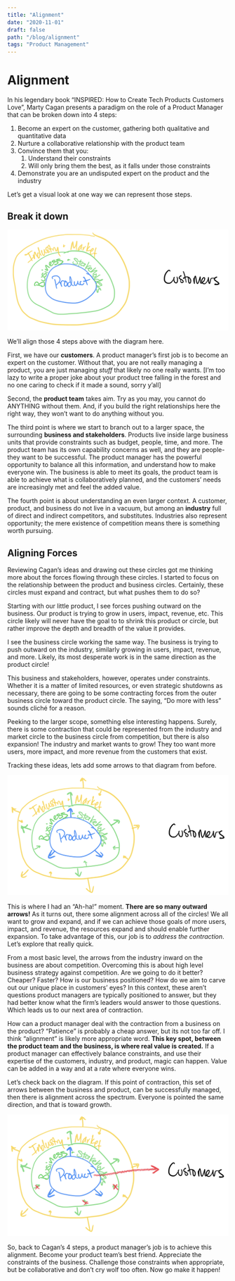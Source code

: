 ```yaml
---
title: "Alignment"
date: "2020-11-01"
draft: false
path: "/blog/alignment"
tags: "Product Management"
---
```


# Alignment

In his legendary book “INSPIRED: How to Create Tech Products Customers Love”, Marty Cagan presents a paradigm on the role of a Product Manager that can be broken down into 4 steps:

1. Become an expert on the customer, gathering both qualitative and quantitative data
2. Nurture a collaborative relationship with the product team
3. Convince them that you:
    1. Understand their constraints
    2. Will only bring them the best, as it falls under those constraints
4. Demonstrate you are an undisputed expert on the product and the industry

Let’s get a visual look at one way we can represent those steps.

## Break it down

![Diagram 1 - 3 concentric circles, with the "product" circle inside the "Business and stakeholders" circle, which is inside a larger "industry and market" circle. The word "customer" sits to the right side outside of any of the circles](images/alignment-1.jpeg)

We’ll align those 4 steps above with the diagram here. 

First, we have our **customers**. A product manager’s first job is to become an expert on the customer. Without that, you are not really managing a product, you are just managing *stuff* that likely no one really wants. [I’m too lazy to write a proper joke about your product tree falling in the forest and no one caring to check if it made a sound, sorry y’all]

Second, the **product team** takes aim. Try as you may, you cannot do ANYTHING without them. And, if you build the right relationships here the right way, they won’t want to do anything without you. 

The third point is where we start to branch out to a larger space, the surrounding **business and stakeholders**. Products live inside large business units that provide constraints such as budget, people, time, and more. The product team has its own capability concerns as well, and they are people- they want to be successful. The product manager has the powerful opportunity to balance all this information, and understand how to make everyone win. The business is able to meet its goals, the product team is able to achieve what is collaboratively planned, and the customers’ needs are increasingly met and feel the added value.

The fourth point is about understanding an even larger context. A customer, product, and business do not live in a vacuum, but among an **industry** full of direct and indirect competitors, and substitutes. Industries also represent opportunity; the mere existence of competition means there is something worth pursuing. 

## Aligning Forces

Reviewing Cagan’s ideas and drawing out these circles got me thinking more about the forces flowing through these circles. I started to focus on the relationship between the product and business circles. Certainly, these circles must expand and contract, but what pushes them to do so? 

Starting with our little product, I see forces pushing outward on the business. Our product is trying to grow in users, impact, revenue, etc. This circle likely will never have the goal to to shrink this product or circle, but rather improve the depth and breadth of the value it provides.

I see the business circle working the same way. The business is trying to push outward on the industry, similarly growing in users, impact, revenue, and more. Likely, its most desperate work is in the same direction as the product circle! 

This business and stakeholders, however, operates under constraints. Whether it is a matter of limited resources, or even strategic shutdowns as necessary, there are going to be some contracting forces from the outer business circle toward the product circle. The saying, “Do more with less” sounds cliché for a reason.

Peeking to the larger scope, something else interesting happens. Surely, there is some contraction that could be represented from the industry and market circle to the business circle from competition, but there is also expansion! The industry and market wants to grow! They too want more users, more impact, and more revenue from the customers that exist. 

Tracking these ideas, lets add some arrows to that diagram from before.

![Diagram 2 - built off of diagram 1, but including arrow going outward from the "product" circle, arrows both inward and outward from the "business and stakeholders" circle, and arrows both inward and outward from the "industry and market" circle](images/alignment-2.jpeg)

This is where I had an “Ah-ha!” moment. **There are so many outward arrows!** As it turns out, there some alignment across all of the circles! We all want to grow and expand, and if we can achieve those goals of more users, impact, and revenue, the resources expand and should enable further expansion. To take advantage of this, our job is to *address the contraction*. Let’s explore that really quick.

From a most basic level, the arrows from the industry inward on the business are about competition. Overcoming this is about high level business strategy against competition. Are we going to do it better? Cheaper? Faster? How is our business positioned? How do we aim to carve out our unique place in customers’ eyes? In this context, these aren’t questions product managers are typically positioned to answer, but they had better know what the firm’s leaders would answer to those questions. Which leads us to our next area of contraction.

How can a product manager deal with the contraction from a business on the product? “Patience” is probably a cheap answer, but its not too far off. I think “alignment” is likely more appropriate word. **This key spot, between the product team and the business, is where real value is created.** If a product manager can effectively balance constraints, and use their expertise of the customers, industry, and product, magic can happen. Value can be added in a way and at a rate where everyone wins. 

Let’s check back on the diagram. If this point of contraction, this set of arrows between the business and product, can be successfully managed, then there is alignment across the spectrum. Everyone is pointed the same direction, and that is toward growth.

![Diagram 3 - building off of diagram 2, but this time with the arrows pointing from the "business and stakeholders" circle inward crossed out, and an additional large arrow going from the "product" circle going outward across all of them toward the word "Customer"](images/alignment-3.jpeg)

So, back to Cagan’s 4 steps, a product manager’s job is to achieve this alignment. Become your product team’s best friend. Appreciate the constraints of the business. Challenge those constraints when appropriate, but be collaborative and don’t cry wolf too often. Now go make it happen!
